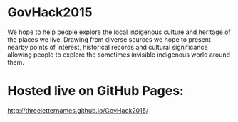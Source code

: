 
# GovHack2015

We hope to help people explore the local indigenous culture and heritage of the places we live. Drawing from diverse sources we hope to present nearby points of interest, historical records and cultural significance allowing people to explore the sometimes invisible indigenous world around them.



# Hosted live on GitHub Pages:

http://threeletternames.github.io/GovHack2015/
